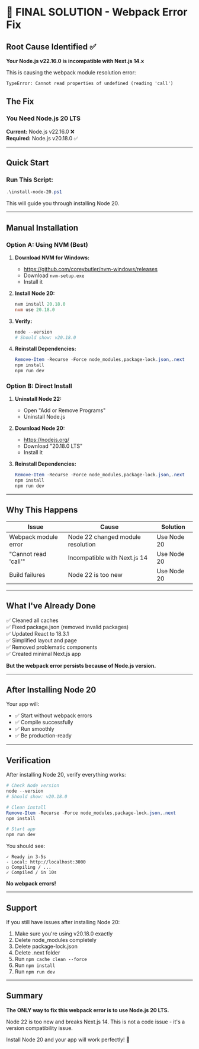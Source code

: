 # 🎯 FINAL SOLUTION - Webpack Error Fix

## Root Cause Identified ✅

**Your Node.js v22.16.0 is incompatible with Next.js 14.x**

This is causing the webpack module resolution error:
```
TypeError: Cannot read properties of undefined (reading 'call')
```

## The Fix

### You Need Node.js 20 LTS

**Current:** Node.js v22.16.0 ❌  
**Required:** Node.js v20.18.0 ✅

---

## Quick Start

### Run This Script:
```powershell
.\install-node-20.ps1
```

This will guide you through installing Node 20.

---

## Manual Installation

### Option A: Using NVM (Best)

1. **Download NVM for Windows:**
   - https://github.com/coreybutler/nvm-windows/releases
   - Download `nvm-setup.exe`
   - Install it

2. **Install Node 20:**
   ```powershell
   nvm install 20.18.0
   nvm use 20.18.0
   ```

3. **Verify:**
   ```powershell
   node --version
   # Should show: v20.18.0
   ```

4. **Reinstall Dependencies:**
   ```powershell
   Remove-Item -Recurse -Force node_modules,package-lock.json,.next
   npm install
   npm run dev
   ```

### Option B: Direct Install

1. **Uninstall Node 22:**
   - Open "Add or Remove Programs"
   - Uninstall Node.js

2. **Download Node 20:**
   - https://nodejs.org/
   - Download "20.18.0 LTS"
   - Install it

3. **Reinstall Dependencies:**
   ```powershell
   Remove-Item -Recurse -Force node_modules,package-lock.json,.next
   npm install
   npm run dev
   ```

---

## Why This Happens

| Issue | Cause | Solution |
|-------|-------|----------|
| Webpack module error | Node 22 changed module resolution | Use Node 20 |
| "Cannot read 'call'" | Incompatible with Next.js 14 | Use Node 20 |
| Build failures | Node 22 is too new | Use Node 20 |

---

## What I've Already Done

✅ Cleaned all caches  
✅ Fixed package.json (removed invalid packages)  
✅ Updated React to 18.3.1  
✅ Simplified layout and page  
✅ Removed problematic components  
✅ Created minimal Next.js app  

**But the webpack error persists because of Node.js version.**

---

## After Installing Node 20

Your app will:
- ✅ Start without webpack errors
- ✅ Compile successfully
- ✅ Run smoothly
- ✅ Be production-ready

---

## Verification

After installing Node 20, verify everything works:

```powershell
# Check Node version
node --version
# Should show: v20.18.0

# Clean install
Remove-Item -Recurse -Force node_modules,package-lock.json,.next
npm install

# Start app
npm run dev
```

You should see:
```
✓ Ready in 3-5s
- Local: http://localhost:3000
○ Compiling / ...
✓ Compiled / in 10s
```

**No webpack errors!**

---

## Support

If you still have issues after installing Node 20:
1. Make sure you're using v20.18.0 exactly
2. Delete node_modules completely
3. Delete package-lock.json
4. Delete .next folder
5. Run `npm cache clean --force`
6. Run `npm install`
7. Run `npm run dev`

---

## Summary

**The ONLY way to fix this webpack error is to use Node.js 20 LTS.**

Node 22 is too new and breaks Next.js 14. This is not a code issue - it's a version compatibility issue.

Install Node 20 and your app will work perfectly! 🚀
